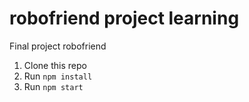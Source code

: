 # robofriend project learning

Final project robofriend

1. Clone this repo
2. Run `npm install`
3. Run `npm start`